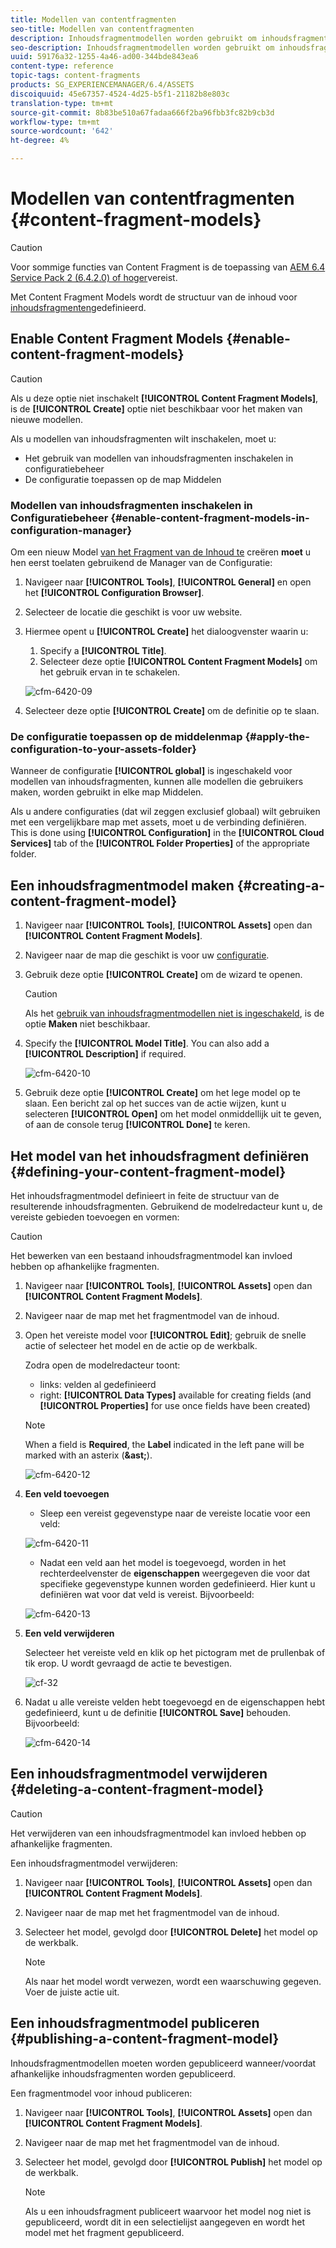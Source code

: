 ```yaml
---
title: Modellen van contentfragmenten
seo-title: Modellen van contentfragmenten
description: Inhoudsfragmentmodellen worden gebruikt om inhoudsfragmenten met gestructureerde inhoud te maken.
seo-description: Inhoudsfragmentmodellen worden gebruikt om inhoudsfragmenten met gestructureerde inhoud te maken.
uuid: 59176a32-1255-4a46-ad00-344bde843ea6
content-type: reference
topic-tags: content-fragments
products: SG_EXPERIENCEMANAGER/6.4/ASSETS
discoiquuid: 45e67357-4524-4d25-b5f1-21182b8e803c
translation-type: tm+mt
source-git-commit: 8b83be510a67fadaa666f2ba96fbb3fc82b9cb3d
workflow-type: tm+mt
source-wordcount: '642'
ht-degree: 4%

---
```



# Modellen van contentfragmenten {#content-fragment-models}

>[!CAUTION]
>
>Voor sommige functies van Content Fragment is de toepassing van [AEM 6.4 Service Pack 2 (6.4.2.0) of hoger](../release-notes/sp-release-notes.md)vereist.

Met Content Fragment Models wordt de structuur van de inhoud voor [inhoudsfragmenten](content-fragments.md)gedefinieerd.

## Enable Content Fragment Models {#enable-content-fragment-models}

>[!CAUTION]
>
>Als u deze optie niet inschakelt **[!UICONTROL Content Fragment Models]**, is de **[!UICONTROL Create]** optie niet beschikbaar voor het maken van nieuwe modellen.

Als u modellen van inhoudsfragmenten wilt inschakelen, moet u:

* Het gebruik van modellen van inhoudsfragmenten inschakelen in configuratiebeheer
* De configuratie toepassen op de map Middelen

### Modellen van inhoudsfragmenten inschakelen in Configuratiebeheer {#enable-content-fragment-models-in-configuration-manager}

Om een nieuw Model [van het Fragment van de Inhoud te](#creating-a-content-fragment-model) creëren **moet** u hen eerst toelaten gebruikend de Manager van de Configuratie:

1. Navigeer naar **[!UICONTROL Tools]**, **[!UICONTROL General]** en open het **[!UICONTROL Configuration Browser]**.
1. Selecteer de locatie die geschikt is voor uw website.
1. Hiermee opent u **[!UICONTROL Create]** het dialoogvenster waarin u:

   1. Specify a **[!UICONTROL Title]**.
   1. Selecteer deze optie **[!UICONTROL Content Fragment Models]** om het gebruik ervan in te schakelen.

   ![cfm-6420-09](assets/cfm-6420-09.png)

1. Selecteer deze optie **[!UICONTROL Create]** om de definitie op te slaan.

### De configuratie toepassen op de middelenmap {#apply-the-configuration-to-your-assets-folder}

Wanneer de configuratie **[!UICONTROL global]** is ingeschakeld voor modellen van inhoudsfragmenten, kunnen alle modellen die gebruikers maken, worden gebruikt in elke map Middelen.

Als u andere configuraties (dat wil zeggen exclusief globaal) wilt gebruiken met een vergelijkbare map met assets, moet u de verbinding definiëren. This is done using **[!UICONTROL Configuration]** in the **[!UICONTROL Cloud Services]** tab of the **[!UICONTROL Folder Properties]** of the appropriate folder.

## Een inhoudsfragmentmodel maken {#creating-a-content-fragment-model}

1. Navigeer naar **[!UICONTROL Tools]**, **[!UICONTROL Assets]** open dan **[!UICONTROL Content Fragment Models]**.
1. Navigeer naar de map die geschikt is voor uw [configuratie](#enable-content-fragment-models).
1. Gebruik deze optie **[!UICONTROL Create]** om de wizard te openen.

   >[!CAUTION]
   >
   >Als het [gebruik van inhoudsfragmentmodellen niet is ingeschakeld](#enable-content-fragment-models), is de optie **Maken** niet beschikbaar.

1. Specify the **[!UICONTROL Model Title]**. You can also add a **[!UICONTROL Description]** if required.

   ![cfm-6420-10](assets/cfm-6420-10.png)

1. Gebruik deze optie **[!UICONTROL Create]** om het lege model op te slaan. Een bericht zal op het succes van de actie wijzen, kunt u selecteren **[!UICONTROL Open]** om het model onmiddellijk uit te geven, of aan de console terug **[!UICONTROL Done]** te keren.

## Het model van het inhoudsfragment definiëren {#defining-your-content-fragment-model}

Het inhoudsfragmentmodel definieert in feite de structuur van de resulterende inhoudsfragmenten. Gebruikend de modelredacteur kunt u, de vereiste gebieden toevoegen en vormen:

>[!CAUTION]
>
>Het bewerken van een bestaand inhoudsfragmentmodel kan invloed hebben op afhankelijke fragmenten.

1. Navigeer naar **[!UICONTROL Tools]**, **[!UICONTROL Assets]** open dan **[!UICONTROL Content Fragment Models]**.

1. Navigeer naar de map met het fragmentmodel van de inhoud.
1. Open het vereiste model voor **[!UICONTROL Edit]**; gebruik de snelle actie of selecteer het model en de actie op de werkbalk.

   Zodra open de modelredacteur toont:

   * links: velden al gedefinieerd
   * right: **[!UICONTROL Data Types]** available for creating fields (and **[!UICONTROL Properties]** for use once fields have been created)

   >[!NOTE]
   >
   >When a field is **Required**, the **Label** indicated in the left pane will be marked with an asterix (**&amp;ast;**).

   ![cfm-6420-12](assets/cfm-6420-12.png)

1. **Een veld toevoegen**

   * Sleep een vereist gegevenstype naar de vereiste locatie voor een veld:

   ![cfm-6420-11](assets/cfm-6420-11.png)

   * Nadat een veld aan het model is toegevoegd, worden in het rechterdeelvenster de **eigenschappen** weergegeven die voor dat specifieke gegevenstype kunnen worden gedefinieerd. Hier kunt u definiëren wat voor dat veld is vereist. Bijvoorbeeld:

   ![cfm-6420-13](assets/cfm-6420-13.png)

1. **Een veld verwijderen**

   Selecteer het vereiste veld en klik op het pictogram met de prullenbak of tik erop. U wordt gevraagd de actie te bevestigen.

   ![cf-32](assets/cf-32.png)

1. Nadat u alle vereiste velden hebt toegevoegd en de eigenschappen hebt gedefinieerd, kunt u de definitie **[!UICONTROL Save]** behouden. Bijvoorbeeld:

   ![cfm-6420-14](assets/cfm-6420-14.png)

## Een inhoudsfragmentmodel verwijderen {#deleting-a-content-fragment-model}

>[!CAUTION]
>
>Het verwijderen van een inhoudsfragmentmodel kan invloed hebben op afhankelijke fragmenten.

Een inhoudsfragmentmodel verwijderen:

1. Navigeer naar **[!UICONTROL Tools]**, **[!UICONTROL Assets]** open dan **[!UICONTROL Content Fragment Models]**.

1. Navigeer naar de map met het fragmentmodel van de inhoud.
1. Selecteer het model, gevolgd door **[!UICONTROL Delete]** het model op de werkbalk.

   >[!NOTE]
   >
   >Als naar het model wordt verwezen, wordt een waarschuwing gegeven. Voer de juiste actie uit.

## Een inhoudsfragmentmodel publiceren {#publishing-a-content-fragment-model}

Inhoudsfragmentmodellen moeten worden gepubliceerd wanneer/voordat afhankelijke inhoudsfragmenten worden gepubliceerd.

Een fragmentmodel voor inhoud publiceren:

1. Navigeer naar **[!UICONTROL Tools]**, **[!UICONTROL Assets]** open dan **[!UICONTROL Content Fragment Models]**.

1. Navigeer naar de map met het fragmentmodel van de inhoud.
1. Selecteer het model, gevolgd door **[!UICONTROL Publish]** het model op de werkbalk.

   >[!NOTE]
   >
   >Als u een inhoudsfragment publiceert waarvoor het model nog niet is gepubliceerd, wordt dit in een selectielijst aangegeven en wordt het model met het fragment gepubliceerd.

